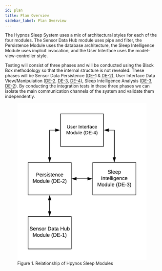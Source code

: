 ```yaml
---
id: plan
title: Plan Overview
sidebar_label: Plan Overview
---
```


The Hypnos Sleep System uses a mix of architectural styles for each of the four modules. The Sensor Data Hub module uses pipe and filter, the Persistence Module uses the database architecture, the Sleep Intelligence Module uses implicit invocation, and the User Interface uses the model-view-controller style.

Testing will consist of three phases and will be conducted using the Black Box methodology so that the internal structure is not revealed. These phases will be Sensor Data Persistence (<abbr title="Sensor Data Hub Module">DE-1</abbr> & <abbr title="Persistence Module">DE-2</abbr>), User Interface Data View/Manipulation (<abbr title="Persistence Module">DE-2</abbr>, <abbr title="Sleep Intelligence Module">DE-3</abbr>, <abbr title="User Interface Module">DE-4</abbr>), Sleep Intelligence Analysis (<abbr title="Sleep Intelligence Module">DE-3</abbr>, <abbr title="Persistence Module">DE-2</abbr>). By conducting the integration tests in these three phases we can isolate the main communication channels of the system and validate them independently.

<figure>
  <img src="assets/modules.png" alt="Hypnos modules relationship."/>
  <figcaption>Figure 1. Relationship of Hpynos Sleep Modules</figcaption>
</figure>


